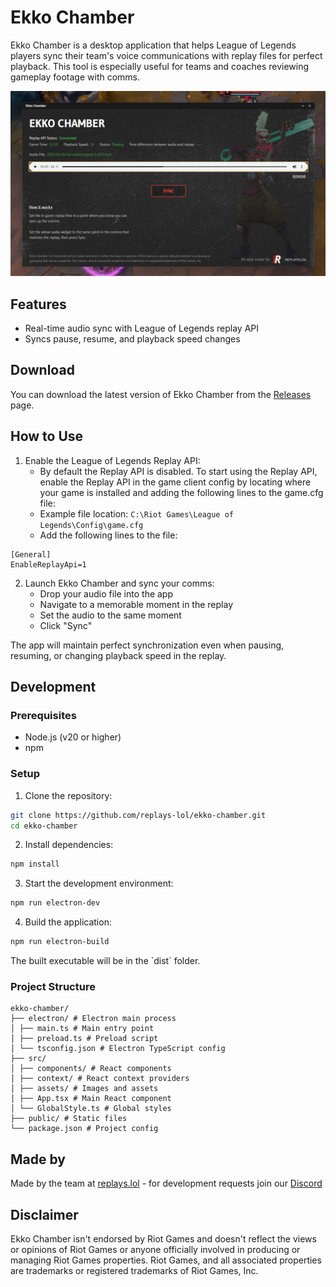 # Ekko Chamber

Ekko Chamber is a desktop application that helps League of Legends players sync their team's voice communications with replay files for perfect playback. This tool is especially useful for teams and coaches reviewing gameplay footage with comms.

<img src="/src/assets/screenshot.png" alt="Ekko Chamber Screenshot" width="800"/>

## Features

- Real-time audio sync with League of Legends replay API
- Syncs pause, resume, and playback speed changes

## Download

You can download the latest version of Ekko Chamber from the [Releases](https://github.com/Replays-lol/Ekko-Chamber/releases) page.

## How to Use

1. Enable the League of Legends Replay API:
   - By default the Replay API is disabled. To start using the Replay API, enable the Replay API in the game client config by locating where your game is installed and adding the following lines to the game.cfg file:
   - Example file location: `C:\Riot Games\League of Legends\Config\game.cfg`
   - Add the following lines to the file:

```
[General]
EnableReplayApi=1
```



2. Launch Ekko Chamber and sync your comms:
   - Drop your audio file into the app
   - Navigate to a memorable moment in the replay
   - Set the audio to the same moment
   - Click "Sync"

The app will maintain perfect synchronization even when pausing, resuming, or changing playback speed in the replay.

## Development

### Prerequisites

- Node.js (v20 or higher)
- npm

### Setup

1. Clone the repository:

```bash
git clone https://github.com/replays-lol/ekko-chamber.git
cd ekko-chamber
```

2. Install dependencies:

```bash
npm install
```

3. Start the development environment:

```bash
npm run electron-dev
```

4. Build the application:

```bash
npm run electron-build
```

The built executable will be in the \`dist\` folder.

### Project Structure

```
ekko-chamber/
├── electron/ # Electron main process
│ ├── main.ts # Main entry point
│ ├── preload.ts # Preload script
│ └── tsconfig.json # Electron TypeScript config
├── src/
│ ├── components/ # React components
│ ├── context/ # React context providers
│ ├── assets/ # Images and assets
│ ├── App.tsx # Main React component
│ └── GlobalStyle.ts # Global styles
├── public/ # Static files
└── package.json # Project config
```

## Made by

Made by the team at [replays.lol](https://www.replays.lol) - for development requests join our [Discord](https://discord.gg/jZnxsgubgk)

## Disclaimer

Ekko Chamber isn't endorsed by Riot Games and doesn't reflect the views or opinions of Riot Games or anyone officially involved in producing or managing Riot Games properties. Riot Games, and all associated properties are trademarks or registered trademarks of Riot Games, Inc.